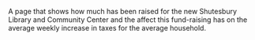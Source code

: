 A page that shows how much has been raised for the new Shutesbury Library and Community Center and the affect this fund-raising has on the average weekly increase in taxes for the average household.